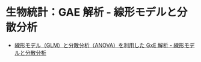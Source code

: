 # 生物統計：GAE 解析 - 線形モデルと分散分析

- [線形モデル（GLM）と分散分析（ANOVA）を利用した GxE 解析 - 線形モデルと分散分析](https://stats.biopapyrus.jp/gxe/glm.html)
